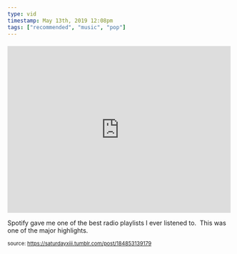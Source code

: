 ```yaml
---
type: vid
timestamp: May 13th, 2019 12:08pm
tags: ["recommended", "music", "pop"]
---
```

####
<iframe width="500" height="375"  id="youtube_iframe" src="https://www.youtube.com/embed/7LvayVk_7GU?feature=oembed&amp;enablejsapi=1&amp;origin=http://safe.txmblr.com&amp;wmode=opaque" frameborder="0" allow="accelerometer; autoplay; clipboard-write; encrypted-media; gyroscope; picture-in-picture" allowfullscreen></iframe>                    
                                            
Spotify gave me one of the best radio playlists I ever listened to.  This was one of the major highlights.
 
                                                    
<small>source: https://saturdayxiii.tumblr.com/post/184853139179</small>